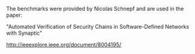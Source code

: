 The benchmarks were provided by Nicolas Schnepf and are used in the paper:

"Automated Verification of Security Chains in Software-Defined Networks with Synaptic"

http://ieeexplore.ieee.org/document/8004195/
